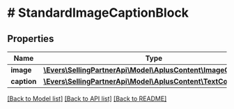 # # StandardImageCaptionBlock

## Properties

Name | Type | Description | Notes
------------ | ------------- | ------------- | -------------
**image** | [**\Evers\SellingPartnerApi\Model\AplusContent\ImageComponent**](ImageComponent.md) |  | [optional]
**caption** | [**\Evers\SellingPartnerApi\Model\AplusContent\TextComponent**](TextComponent.md) |  | [optional]

[[Back to Model list]](../../README.md#models) [[Back to API list]](../../README.md#endpoints) [[Back to README]](../../README.md)

